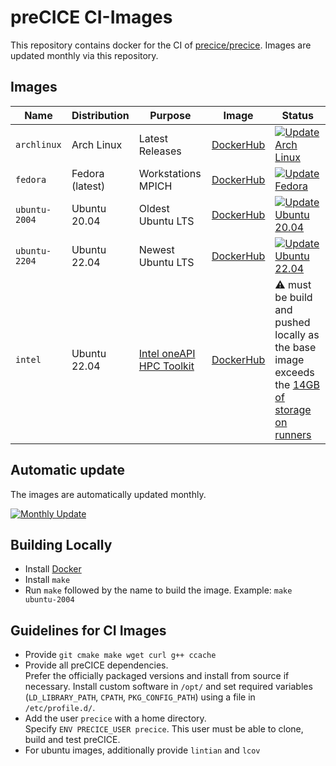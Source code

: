 # preCICE CI-Images

This repository contains docker for the CI of [precice/precice](https://github.com/precice/precice).
Images are updated monthly via this repository.


## Images

Name | Distribution | Purpose | Image | Status
--- | --- | --- | --- | ---
`archlinux`   | Arch Linux     | Latest Releases   | [DockerHub](https://hub.docker.com/r/precice/ci-archlinux)   | [![Update Arch Linux](https://github.com/precice/ci-images/actions/workflows/archlinux.yml/badge.svg)](https://github.com/precice/ci-images/actions/workflows/archlinux.yml)
`fedora`      | Fedora (latest)| Workstations MPICH| [DockerHub](https://hub.docker.com/r/precice/ci-fedora)      | [![Update Fedora](https://github.com/precice/ci-images/actions/workflows/fedora.yml/badge.svg)](https://github.com/precice/ci-images/actions/workflows/fedora.yml)
`ubuntu-2004` | Ubuntu 20.04   | Oldest Ubuntu LTS | [DockerHub](https://hub.docker.com/r/precice/ci-ubuntu-2004) | [![Update Ubuntu 20.04](https://github.com/precice/ci-images/actions/workflows/ubuntu-2004.yml/badge.svg)](https://github.com/precice/ci-images/actions/workflows/ubuntu-2004.yml)
`ubuntu-2204` | Ubuntu 22.04   | Newest Ubuntu LTS | [DockerHub](https://hub.docker.com/r/precice/ci-ubuntu-2204) | [![Update Ubuntu 22.04](https://github.com/precice/ci-images/actions/workflows/ubuntu-2204.yml/badge.svg)](https://github.com/precice/ci-images/actions/workflows/ubuntu-2204.yml)
`intel`       | Ubuntu 22.04   | [Intel oneAPI HPC Toolkit](https://www.intel.com/content/www/us/en/developer/tools/oneapi/hpc-toolkit.html) | [DockerHub](https://hub.docker.com/r/precice/ci-intel) | :warning: must be build and pushed locally as the base image exceeds the [14GB of storage on runners](https://docs.github.com/en/actions/using-github-hosted-runners/about-github-hosted-runners/about-github-hosted-runners#supported-runners-and-hardware-resources)

<!-- [![Update Intel](https://github.com/precice/ci-images/actions/workflows/intel.yml/badge.svg)](https://github.com/precice/ci-images/actions/workflows/intel.yml) -->

## Automatic update

The images are automatically updated monthly.

[![Monthly Update](https://github.com/precice/ci-images/actions/workflows/monthly.yml/badge.svg)](https://github.com/precice/ci-images/actions/workflows/monthly.yml)

## Building Locally

* Install [Docker](https://www.docker.com/get-started)
* Install `make`
* Run `make` followed by the name to build the image. Example: `make ubuntu-2004`

## Guidelines for CI Images

* Provide `git cmake make wget curl g++ ccache`
* Provide all preCICE dependencies.  
  Prefer the officially packaged versions and install from source if necessary.
  Install custom software in `/opt/` and set required variables (`LD_LIBRARY_PATH`, `CPATH`, `PKG_CONFIG_PATH`) using a file in `/etc/profile.d/`.
* Add the user `precice` with a home directory.  
  Specify `ENV PRECICE_USER precice`.
  This user must be able to clone, build and test preCICE.
* For ubuntu images, additionally provide `lintian` and `lcov`
